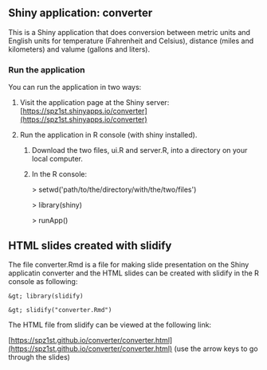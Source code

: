 ## Shiny application: converter
This is a Shiny application that does conversion between metric units and
English units for temperature (Fahrenheit and Celsius), distance (miles and
kilometers) and valume (gallons and liters).

### Run the application

You can run the application in two ways:

  1. Visit the application page at the Shiny server:
  [https://spz1st.shinyapps.io/converter](https://spz1st.shinyapps.io/converter)

  2. Run the application in R console (with shiny installed).
     1. Download the two files, ui.R and server.R,
        into a directory on your local computer.
     2. In the R console:

        &gt; setwd('path/to/the/directory/with/the/two/files')

        &gt; library(shiny)

        &gt; runApp()

## HTML slides created with slidify

The file converter.Rmd is a file for making slide presentation
on the Shiny applicatin converter and the HTML slides can be created
with slidify in the R console as following:

    &gt; library(slidify)

    &gt; slidify("converter.Rmd")


The HTML file from slidify can be viewed at the following link:

[https://spz1st.github.io/converter/converter.html](https://spz1st.github.io/converter/converter.html)  (use the arrow keys to go through the slides)


